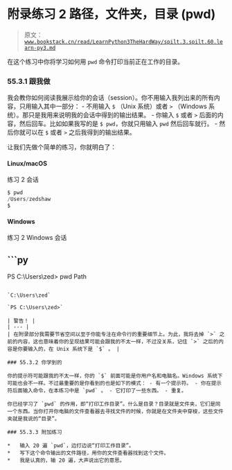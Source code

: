 # 附录练习 2 路径，文件夹，目录 (pwd)

> 原文：[`www.bookstack.cn/read/LearnPython3TheHardWay/spilt.3.spilt.60.learn-py3.md`](https://www.bookstack.cn/read/LearnPython3TheHardWay/spilt.3.spilt.60.learn-py3.md)

在这个练习中你将学习如何用 `pwd` 命令打印当前正在工作的目录。

### 55.3.1 跟我做

我会教你如何阅读我展示给你的会话（session）。你不用输入我列出来的所有内容，只用输入其中一部分： - 不用输入 `$` （Unix 系统）或者 `>` （Windows 系统）。那只是我用来说明我的会话中得到的输出结果。 - 你输入 `$` 或者 `>` 后面的内容，然后回车。比如如果我写的是 `$ pwd`，你就只用输入 `pwd` 然后回车就行。 - 然后你就可以在 `$` 或者 `>` 之后我得到的输出结果。

让我们先做个简单的练习，你就明白了：

#### Linux/macOS

练习 2 会话

```py
$ pwd
/Users/zedshaw
$
```

#### Windows

练习 2 Windows 会话

##  ```py
PS C:\Users\zed> pwd Path
``` 

`C:\Users\zed`

`PS C:\Users\zed>`

| 警告！ |
| --- |
| 在附录部分我需要节省空间以至于你能专注在命令行的重要细节上。为此，我将去掉 `>` 之前的内容，这也意味着你的呈现结果可能会跟我的不太一样，不过没关系，记住 `>` 之后的内容是你要输入的，在 Unix 系统下是 `$` 。 |

### 55.3.2 你学到的

你的提示符可能跟我的不太一样，你的 `$` 前面可能是你用户名和电脑名。Windows 系统下可能也会不一样。不过最重要的是你看到的也是如下的模式： - 有一个提示符。 - 你在提示符后面输入命令，在本练习中是 `pwd` 。 - 它打印了一些东西。 - 重复。

你已经学习了 `pwd` 的作用，即“打印工作目录”。什么是目录？目录就是文件夹，它们是同一个东西。当你打开你电脑的文件查看器去寻找文件的时候，你就是在文件夹中穿梭，这些文件夹就是我说的“目录”。

### 55.3.3 附加练习

*   输入 20 遍 `pwd`，边打边说“打印工作目录”。
*   写下这个命令输出的文件路径，用你的文件查看器找到这个文件。
*   我是认真的，输 20 遍，大声说出它的意思。
